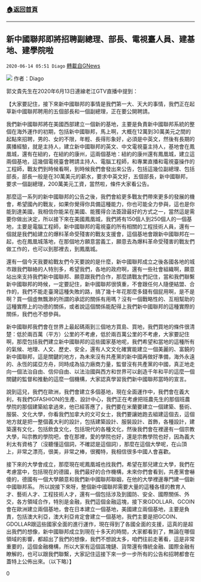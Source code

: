 ###  [:house:返回首頁](https://github.com/ourhimalayas/txt)
---

## 新中國聯邦即將招聘副總理、部長、電視臺人員、建基地、建學院啦
`2020-06-14 05:51 Diago` [轉載自GNews](https://gnews.org/zh-hant/233672/)

![](https://s3.amazonaws.com/gnews-media-offload/wp-content/uploads/2020/06/14054552/08-1.jpg)
作者：Diago

郭文貴先生在2020年6月13日連線老江GTV直播中提到：

【大家要記住，接下來新中國聯邦的事情是我們第一大、天大的事情，我們正在起草新中國聯邦聘用的五個部長和一個副總理，正在要公開聘請。

我們新中國聯邦將在美國西部建立一個新的基地，主要是負責新中國聯邦系統的整個在海外運作的初期，包括新中國聯邦，馬上啊，大概在12萬到30萬美元之間的起點來招聘，男的、女的不限，年輕、長得形象好，必須是中英文，然後有長期的廣播經驗，就是主持人，建立新中國聯邦的英文、中文電視臺主持人，基地會在鳳凰城，還有在紐約，在紐約的康州，這兩個基地：紐約的康州還有鳳凰城，建立這兩個基地，這幾個電視臺會聘請主持人、電腦工程師，和專業直播和電視臺操作的工程師，戰友們到時候看啊，到時候我們會發出來公告，包括這幾位副總理、包括部長，部長一般是在30萬美元的薪水，要求中英文好，五個部長，新中國聯邦，要求一個副總理，200萬美元工資，當然啦，條件大家看公告。

那麼這一系列的新中國聯邦的公告之後，我們會給更多戰友們帶來更多的發展的機會，希望國內的戰友，如果你覺得你具備這種能力，你也可能全力參與，這也是你能到達美國，我相信你能呆在美國、能獲得合法簽證最好的方式之一，當然這是需要你做出決定，所以接下來在美國鳳凰城，我們將有150個人到250個人的一個基地，主要是電腦工程師，新中國聯邦的電視臺的所有相關的工程技術人員，還有一個就是我們給建立的爆料革命受殘害的戰友支援會，這個基地會跟新中國聯邦在一起，也在鳳凰城落地，在那個地方願意當義工，願意去為爆料革命受殘害的戰友們做工作的，也可以到那裡去，到鳳凰城。

還有一個今天我要給戰友們今天要說的是什麼，新中國聯邦成立之後各國各地的城市跟我們聯絡的人特別多，希望我們，各地的政府啊，還有一些社會組織啊，願意站出來支持我們新中國聯邦、願意跟我們合作，那麼請戰友們記住，當和我們聯繫新中國聯邦的時候，一定要記住，新中國聯邦很慎重，不會跟任何人隨便結盟、合作的，我們不能走臺灣這種失敗的路，搞了幾十年花那麼多錢有個屁用啊，是不是啊？買一個虛無飄渺的所謂的承認的關係有用嗎？沒有一個戰略性的、互相幫助的這種實際上的功德的關係，或者說這個關係能配得上我們新中國聯邦的這種實際的關係，我們也不想參與。

新中國聯邦我們會在世界上最起碼兩到三個地方買島、買地，我們買地的條件很清楚：低於兩百萬（平方）公里的不考慮，低於兩百萬公里的不考慮，大家要記住啊，那麼包括我們建立新中國聯邦的這些國家基地呢，我們希望和當地的這種所有的氣候、地理、人文、歷史、安全，還有人文文化確實能建立一個美麗的、富饒的新中國聯邦，這是關鍵的地方，為未來沒有共產黨的新中國再做好準備，海外永遠的、永恆的諾亞方舟，同時成為協力廠商力量，監督沒有共產黨的中國，真正地走向一個法治自由、信仰自由、以法治國與西方和世界可以創造千年和平的這麼一個關鍵的監督和推動的這麼一個機構，大家認真學習我們新中國聯邦當時的宣言。

說到這兒，我們在歐洲，我們會建立多個基地，現在全面運作中，我們會在義大利，有我們GFASHION的生產、設計中心，我們正在考慮把班農先生的那個班農學院的那個建築給拿過來，他已經答應了，我們要在米蘭要建立一個建築、藝術、服裝、文化大學，你看我們加拿大的文可女士，我們要讓她跑去組建這個去，這個地方就是把一整個義大利的設計，包括建築設計、服裝設計、首飾，各種設計，建築還有文化，包括飲食文化，包括現代的各種文化，然後我們會在裡邊有一個宗教大學，叫宗教的學院吧，會在那裡，愛的學院也好，還是宗教學院也好，因為義大利太有資格了（沒聽懂這個詞，不確認是這個詞），那麼在這個大學呢，在山頂上，非常之漂亮，很美，非常之棒，很獨特，我相信很多中國人會喜歡。

接下來的大學會成立，那麼現在呢鳳凰城也找我們，希望在那兒建立大學，我們在考慮當中，包括現在的德國，我們最好的合作機構，未來你們會看到，共產黨會嚇傻的，德國有一個大學願意和我們新中國聯邦聯姻，在他的大學裡邊專門建一個新中國聯邦系。 所以說接下來呀，整個新中國聯邦需要大量的這種各樣的教育人才、藝術人才、工程技術人才，還有一個包括涉及到國防、安全、國際關係、外交，各方領域合作，特別是金融，我們這個金融這塊，接下來GDOLLAR、GCOIN會在歐洲建立兩個基地，會在日本建立一個基地，美國建立兩個基地，主要是負責，包括澳大利亞，澳大利亞肯定會建立一個基地，我們主要是把GCOIN、GDOLLAR跟這些國家全面的進行運作，現在得到了各國全面的支援，這真的是超出我們的想像，新中國聯邦成立到現在十多天的時間，大家都看到了，無論在哪個領域的影響，都超出了我們的想像，我們不想說太多，咱們往前走著看，這是非常重要的，這個金融機構，所以大家有這個區塊鏈、貨幣還有傳統金融、國際金融有瞭解的，也可以跟我們聯繫，大家記住這接下來一步一步所有的公告和招聘都會在蓋特上公佈出來。（以下略）】

0
